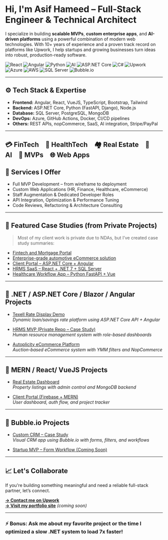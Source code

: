 # Hi, I'm Asif Hameed – Full-Stack Engineer & Technical Architect

I specialize in building **scalable MVPs**, **custom enterprise apps**, and **AI-driven platforms** using a powerful combination of modern web technologies. With 10+ years of experience and a proven track record on platforms like Upwork, I help startups and growing businesses turn ideas into robust, production-ready software.

![React](https://img.shields.io/badge/Frontend-React-blue?logo=react)
![Angular](https://img.shields.io/badge/Frontend-Angular-red?logo=angular)
![Python](https://img.shields.io/badge/Language-Python-yellow?logo=python)
![AI](https://img.shields.io/badge/Tech-AI-blueviolet?logo=openai)
![ASP.NET Core](https://img.shields.io/badge/Backend-ASP.NET_Core-5C2D91?logo=dotnet)
![C#](https://img.shields.io/badge/Language-C%23-239120?logo=c-sharp)
![Upwork](https://img.shields.io/badge/Upwork-Top--Rated--Plus-brightgreen)
![Azure](https://img.shields.io/badge/Cloud-Microsoft_Azure-0078D4?logo=microsoftazure)
![AWS](https://img.shields.io/badge/Cloud-AWS-FF9900?logo=amazonaws)
![SQL Server](https://img.shields.io/badge/Database-SQL_Server-CC2927?logo=microsoftsqlserver)
![Bubble.io](https://img.shields.io/badge/NoCode-Bubble.io-1F1F1F?logo=bubble)




---

## ⚙️ Tech Stack & Expertise

- **Frontend:** Angular, React, VueJS, TypeScript, Bootstrap, Tailwind
- **Backend:** ASP.NET Core, Python (FastAPI, Django), Node.js
- **Database:** SQL Server, PostgreSQL, MongoDB
- **DevOps:** Azure, GitHub Actions, Docker, CI/CD pipelines
- **Others:** REST APIs, nopCommerce, SaaS, AI integration, Stripe/PayPal

---
💳 FinTech 💊 HealthTech 🏘️ Real Estate 🧠 AI 📱 MVPs 🌐 Web Apps
---

## 🚀 Services I Offer

- Full MVP Development – from wireframe to deployment
- Custom Web Applications (HR, Finance, Healthcare, eCommerce)
- Staff Augmentation & Dedicated Developer Roles
- API Integration, Optimization & Performance Tuning
- Code Reviews, Refactoring & Architecture Consulting

---

## 📌 Featured Case Studies (from Private Projects)
> Most of my client work is private due to NDAs, but I’ve created case study summaries:

- [Fintech and Mortgage Portal](https://github.com/asifhameed8/Texell-RateDisplay-Demo)
- [Enterprise-grade automotive eCommerce solution](https://github.com/asifhameed8/Autoplicity-AuctionEcommerce-CaseStudy)
- [Client Portal – ASP.NET Core + Angular](https://github.com/asifhameed8/Client-Portal-CaseStudy)
- [HRMS SaaS – React + .NET 7 + SQL Server](https://github.com/asifhameed8/HRMS-CaseStudy)
- [Healthcare Workflow App – Python FastAPI + Vue](https://github.com/asifhameed8/Healthcare-CaseStudy)

---

## 🔹 .NET / ASP.NET Core / Blazor / Angular Projects

- [Texell Rate Display Demo](https://github.com/asifhameed8/Texell-RateDisplay-Demo)  
  *Dynamic loan/savings rate platform using ASP.NET Core API + Angular*

- [HRMS MVP (Private Repo – Case Study)](https://github.com/asifhameed8/HRMS-MVP-ASP.NET)  
  *Human resource management system with role-based dashboards*

- [Autoplicity eCommerce Platform](https://github.com/asifhameed8/Autoplicity-AuctionEcommerce-CaseStudy)  
  *Auction-based eCommerce system with YMM filters and NopCommerce*

---

## 🔸 MERN / React/ VueJS Projects

- [Real Estate Dashboard](https://github.com/asifhameed8/RealEstate-MERN-Stack)  
  *Property listings with admin control and MongoDB backend*

- [Client Portal (Firebase + MERN)](https://github.com/asifhameed8/ClientPortal-MERN-Firebase)  
  *User dashboard, auth flow, and project tracker*

---

## 🔶 Bubble.io Projects

- [Custom CRM – Case Study](https://github.com/asifhameed8/BubbleCRM-CaseStudy-CustomWorkflow)  
  *Visual CRM app using Bubble.io with forms, filters, and workflows*

- [Startup MVP – Form Workflow (Coming Soon)](https://github.com/asifhameed8/Bubble-MVP-Workflow)


---
## 📈 Let's Collaborate

If you're building something meaningful and need a reliable full-stack partner, let’s connect.

**[→ Contact me on Upwork](https://www.upwork.com/freelancers/asifhameed)**  
**[→ Visit my portfolio site](https://asifhameed.com)** *(coming soon)*

---

### ⚡ Bonus: Ask me about my favorite project or the time I optimized a slow .NET system to load 7x faster!
